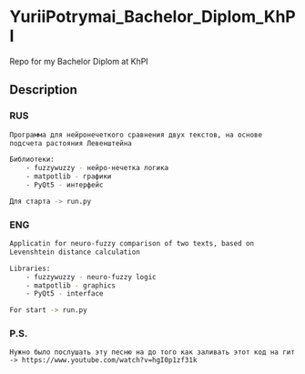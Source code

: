 # YuriiPotrymai_Bachelor_Diplom_KhPI

Repo for my Bachelor Diplom at KhPI

## Description

### RUS
```bash
Программа для нейронечеткого сравнения двух текстов, на основе 
подсчета растояния Левенштейна

Библиотеки:
    - fuzzywuzzy - нейро-нечетка логика
    - matpotlib - графики
    - PyQt5 - интерфейс

Для старта -> run.py
```

### ENG
```bash
Applicatin for neuro-fuzzy comparison of two texts, based on
Levenshtein distance calculation

Libraries:
    - fuzzywuzzy - neuro-fuzzy logic
    - matpotlib - graphics
    - PyQt5 - interface

For start -> run.py
```

### P.S.
```
Нужно было послушать эту песню на до того как заливать этот код на гит -> https://www.youtube.com/watch?v=hgI0p1zf31k
```
